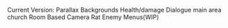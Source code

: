Current Version: 
Parallax Backgrounds
Health/damage
Dialogue
main area
church
Room Based Camera
Rat Enemy
Menus(WIP)

